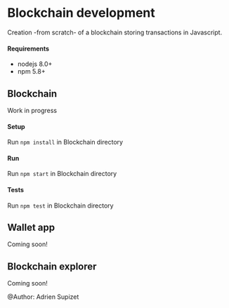 # Blockchain development

Creation -from scratch- of a blockchain storing transactions in Javascript.

#### Requirements

* nodejs 8.0+
* npm 5.8+

## Blockchain

Work in progress

#### Setup

Run `npm install` in Blockchain directory

#### Run

Run `npm start` in Blockchain directory

#### Tests

Run `npm test` in Blockchain directory

## Wallet app

Coming soon!

## Blockchain explorer

Coming soon!

@Author: Adrien Supizet
